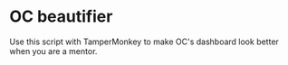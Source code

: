 # OC beautifier

Use this script with TamperMonkey to make OC's dashboard look better when you are
a mentor.
